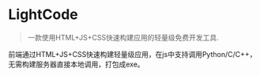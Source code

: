 # LightCode

> 一款使用HTML+JS+CSS快速构建应用的轻量级免费开发工具.


前端通过HTML+JS+CSS快速构建轻量级应用，在js中支持调用Python/C/C++，无需构建服务器直接本地调用，打包成exe。